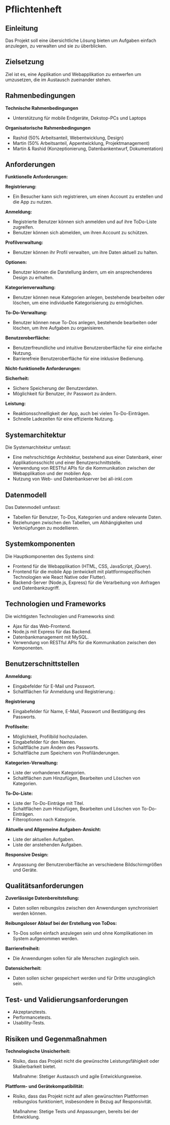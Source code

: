 # Pflichtenheft

## Einleitung

Das Projekt soll eine übersichtliche Lösung bieten um Aufgaben einfach anzulegen, zu verwalten und sie zu überblicken.

## **Zielsetzung**

Ziel ist es, eine Applikation und Webapplikation zu entwerfen um umzusetzen, die im Austausch zueinander stehen.

## Rahmenbedingungen

**Technische Rahmenbedingungen**

- Unterstützung für mobile Endgeräte, Dekstop-PCs und Laptops

**Organisatorische Rahmenbedingungen**

- Rashid (50% Arbeitsanteil, Webentwicklung, Design)
- Martin (50% Arbeitsanteil, Appentwicklung, Projektmanagement)
- Martin & Rashid (Konzeptionierung, Datenbankentwurf, Dokumentation)

## **Anforderungen**

**Funktionelle Anforderungen:**

**Registrierung:**

- Ein Besucher kann sich registrieren, um einen Account zu erstellen und die App zu nutzen.

**Anmeldung:**

- Registrierte Benutzer können sich anmelden und auf ihre ToDo-Liste zugreifen.
- Benutzer können sich abmelden, um ihren Account zu schützen.

**Profilverwaltung:**

- Benutzer können ihr Profil verwalten, um ihre Daten aktuell zu halten.

**Optionen:**

- Benutzer können die Darstellung ändern, um ein ansprechenderes Design zu erhalten.

**Kategorienverwaltung:**

- Benutzer können neue Kategorien anlegen, bestehende bearbeiten oder löschen, um eine individuelle Kategorisierung zu ermöglichen.

**To-Do-Verwaltung:**

- Benutzer können neue To-Dos anlegen, bestehende bearbeiten oder löschen, um ihre Aufgaben zu organisieren.

**Benutzeroberfläche:**

- Benutzerfreundliche und intuitive Benutzeroberfläche für eine einfache Nutzung.
- Barrierefreie Benutzeroberfläche für eine inklusive Bedienung.

**Nicht-funktionelle Anforderungen:**

**Sicherheit:**

- Sichere Speicherung der Benutzerdaten.
- Möglichkeit für Benutzer, ihr Passwort zu ändern.

**Leistung:**

- Reaktionsschnelligkeit der App, auch bei vielen To-Do-Einträgen.
- Schnelle Ladezeiten für eine effiziente Nutzung.

## **Systemarchitektur**

Die Systemarchitektur umfasst:

- Eine mehrschichtige Architektur, bestehend aus einer Datenbank, einer Applikationsschicht und einer Benutzerschnittstelle.
- Verwendung von RESTful APIs für die Kommunikation zwischen der Webapplikation und der mobilen App.
- Nutzung von Web- und Datenbankserver bei all-inkl.com

## Datenmodell

Das Datenmodell umfasst:

- Tabellen für Benutzer, To-Dos, Kategorien und andere relevante Daten.
- Beziehungen zwischen den Tabellen, um Abhängigkeiten und Verknüpfungen zu modellieren.

## Systemkomponenten

Die Hauptkomponenten des Systems sind:

- Frontend für die Webapplikation (HTML, CSS, JavaScript, jQuery).
- Frontend für die mobile App (entwickelt mit plattformspezifischen Technologien wie React Native oder Flutter).
- Backend-Server (Node.js, Express) für die Verarbeitung von Anfragen und Datenbankzugriff.

## Technologien und Frameworks

Die wichtigsten Technologien und Frameworks sind:

- Ajax für das Web-Frontend.
- Node.js mit Express für das Backend.
- Datenbankmanagement mit MySQL.
- Verwendung von RESTful APIs für die Kommunikation zwischen den Komponenten.

## **Benutzerschnittstellen**

**Anmeldung:**

- Eingabefelder für E-Mail und Passwort.
- Schaltflächen für Anmeldung und Registrierung.:

**Registrierung**

- Eingabefelder für Name, E-Mail, Passwort und Bestätigung des Passworts.

**Profilseite:**

- Möglichkeit, Profilbild hochzuladen.
- Eingabefelder für den Namen.
- Schaltfläche zum Ändern des Passworts.
- Schaltfläche zum Speichern von Profiländerungen.

**Kategorien-Verwaltung:**

- Liste der vorhandenen Kategorien.
- Schaltflächen zum Hinzufügen, Bearbeiten und Löschen von Kategorien.

**To-Do-Liste:**

- Liste der To-Do-Einträge mit Titel.
- Schaltflächen zum Hinzufügen, Bearbeiten und Löschen von To-Do-Einträgen.
- Filteroptionen nach Kategorie.

**Aktuelle und Allgemeine Aufgaben-Ansicht:**

- Liste der aktuellen Aufgaben.
- Liste der anstehenden Aufgaben.

**Responsive Design:**

- Anpassung der Benutzeroberfläche an verschiedene Bildschirmgrößen und Geräte.

## **Qualitätsanforderungen**

**Zuverlässige Datenbereitstellung:**

- Daten sollen reibungslos zwischen den Anwendungen synchronisiert werden können.

**Reibungsloser Ablauf bei der Erstellung von ToDos:**

- To-Dos sollen einfach anzulegen sein und ohne Komplikationen im System aufgenommen werden.

**Barrierefreiheit:**

- Die Anwendungen sollen für alle Menschen zugänglich sein.

**Datensicherheit:**

- Daten sollen sicher gespeichert werden und für Dritte unzugänglich sein.

## **Test- und Validierungsanforderungen**

- Akzeptanztests.
- Performancetests.
- Usability-Tests.

## **Risiken und Gegenmaßnahmen**

**Technologische Unsicherheit:**

- Risiko, dass das Projekt nicht die gewünschte Leistungsfähigkeit oder Skalierbarkeit bietet.

  Maßnahme: Stetiger Austausch und agile Entwicklungsweise.


**Plattform- und Gerätekompatibilität:**

- Risiko, dass das Projekt nicht auf allen gewünschten Plattformen reibungslos funktioniert, insbesondere in Bezug auf Responsivität.

  Maßnahme: Stetige Tests und Anpassungen, bereits bei der Entwicklung.